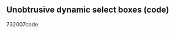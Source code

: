 <article><h1>Unobtrusive dynamic select boxes (code)</h1><time><span class="day">7</span><span class="month">3</span><span class="year">2007</span></time>code</article>